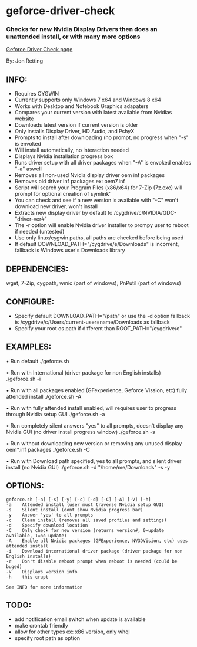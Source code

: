 geforce-driver-check
====================

### Checks for new Nvidia Display Drivers then does an unattended install, or with many more options 
[Geforce Driver Check page](http://jonretting.github.io/geforce-driver-check/)

By: Jon Retting

INFO:
-----
- Requires CYGWIN
- Currently supports only Windows 7 x64 and Windows 8 x64
- Works with Desktop and Notebook Graphics adapaters
- Compares your current version with latest available from Nvidias website
- Downloads latest version if current version is older
- Only installs Display Driver, HD Audio, and PshyX
- Prompts to install after downloading (no prompt, no progress when "-s" is envoked
- Will install automatically, no interaction needed
- Displays Nvidia installation progress box
- Runs driver setup with all driver packages when "-A" is envoked enables "-a" aswell
- Removes all non-used Nvidia display driver oem inf packages
- Removes old driver inf packages ex: oem7.inf
- Script will search your Program Files (x86/x64) for 7-Zip (7z.exe) will prompt for optional creation of symlink'
- You can check and see if a new version is available with "-C" won't download new driver, won't install
- Extracts new display driver by default to /cygdrive/c/NVIDIA/GDC-"driver-ver#"
- The -r option will enable Nvidia driver installer to prompy user to reboot if needed (untested)
- Use only linux/cygwin paths, all paths are checked before being used
- If default DOWNLOAD_PATH="/cygdrive/e/Downloads" is incorrent, fallback is Windows user's Downloads library

DEPENDENCIES:
-------------
wget, 7-Zip, cygpath, wmic (part of windows), PnPutil (part of windows)

CONFIGURE:
----------
- Specify default DOWNLOAD_PATH="/path" or use the -d option fallback is /cygdrive/c/Users/current-user=name/Downloads as fallback
- Specify your root os path if different than ROOT_PATH="/cygdrive/c"

EXAMPLES:
--------
• Run default
	./geforce.sh

• Run with International (driver package for non English installs)
	./geforce.sh -i

• Run with all packages enabled (GFexperience, Geforce Vission, etc) fully attended install
	./geforce.sh -A

• Run with fully attended install enabled, will requires user to progress through Nvidia setup GUI
	./geforce.sh -a

• Run completely silent answers "yes" to all prompts, doesn't display any Nvidia GUI (no driver install progress window)
	./geforce.sh -s

• Run without downloading new version or removing any unused display oem*.inf packages
	./geforce.sh -C

• Run with Download path specified, yes to all prompts, and silent driver install (no Nvidia GUI)
	./geforce.sh -d "/home/me/Downloads" -s -y


OPTIONS:
--------
	geforce.sh [-a] [-s] [-y] [-c] [-d] [-C] [-A] [-V] [-h]
	-a    Attended install (user must traverse Nvidia setup GUI)
	-s    Silent install (dont show Nvidia progress bar)
	-y    Answer 'yes' to all prompts
	-c    Clean install (removes all saved profiles and settings)
	-d    Specify download location
	-C    Only check for new version (returns version#, 0=update available, 1=no update)
	-A    Enable all Nvidia packages (GFExperience, NV3DVision, etc) uses attended install
	-i    Download international driver package (driver package for non English installs)
	-r    Don't disable reboot prompt when reboot is needed (could be buged)
	-V    Displays version info
	-h    this crupt

	See INFO for more information

TODO:
-----
- add notification email switch when update is available
- make crontab friendly
- allow for other types ex: x86 version, only whql
- specify root path as option